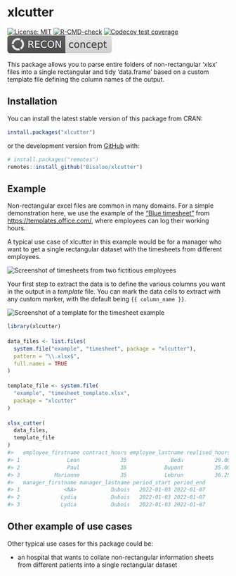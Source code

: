 
<!-- README.md is generated from README.Rmd. Please edit that file -->

# xlcutter

<!-- badges: start -->

[![License:
MIT](https://img.shields.io/badge/License-MIT-yellow.svg)](https://opensource.org/license/mit)
[![R-CMD-check](https://github.com/Bisaloo/xlcutter/actions/workflows/R-CMD-check.yaml/badge.svg)](https://github.com/Bisaloo/xlcutter/actions/workflows/R-CMD-check.yaml)
[![Codecov test
coverage](https://codecov.io/gh/Bisaloo/xlcutter/branch/main/graph/badge.svg)](https://app.codecov.io/gh/Bisaloo/xlcutter?branch=main)
[![lifecycle-concept](https://raw.githubusercontent.com/reconverse/reconverse.github.io/master/images/badge-concept.svg)](https://www.reconverse.org/lifecycle.html#concept)
<!-- badges: end -->

This package allows you to parse entire folders of non-rectangular
‘xlsx’ files into a single rectangular and tidy ‘data.frame’ based on a
custom template file defining the column names of the output.

## Installation

You can install the latest stable version of this package from CRAN:

``` r
install.packages("xlcutter")
```

or the development version from [GitHub](https://github.com/) with:

``` r
# install.packages("remotes")
remotes::install_github("Bisaloo/xlcutter")
```

## Example

Non-rectangular excel files are common in many domains. For a simple
demonstration here, we use the example of the [“Blue
timesheet”](https://templates.office.com/en-us/blue-timesheet-tm77799521)
from <https://templates.office.com/>, where employees can log their
working hours.

A typical use case of xlcutter in this example would be for a manager
who want to get a single rectangular dataset with the timesheets from
different employees.

![Screenshot of timesheets from two fictitious
employees](man/figures/screenshot_timesheets.png)

Your first step to extract the data is to define the various columns you
want in the output in a *template* file. You can mark the data cells to
extract with any custom marker, with the default being
`{{ column_name }}`.

![Screenshot of a template for the timesheet
example](man/figures/screenshot_template.png)

``` r
library(xlcutter)

data_files <- list.files(
  system.file("example", "timesheet", package = "xlcutter"),
  pattern = "\\.xlsx$",
  full.names = TRUE
)

template_file <- system.file(
  "example", "timesheet_template.xlsx",
  package = "xlcutter"
)

xlsx_cutter(
  data_files,
  template_file
)
#>   employee_firstname contract_hours employee_lastname realised_hours
#> 1               Leon             35              Bedu          29.00
#> 2               Paul             35            Dupont          35.00
#> 3           Marianne             35            Lebrun          36.25
#>   manager_firstname manager_lastname period_start period_end
#> 1              <NA>           Dubois   2022-01-03 2022-01-07
#> 2             Lydia           Dubois   2022-01-03 2022-01-07
#> 3             Lydia           Dubois   2022-01-03 2022-01-07
```

## Other example of use cases

Other typical use cases for this package could be:

- an hospital that wants to collate non-rectangular information sheets
  from different patients into a single rectangular dataset
